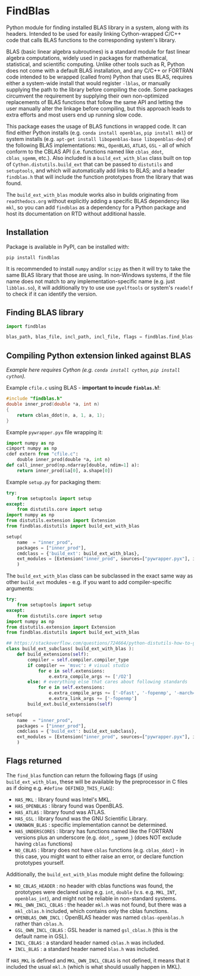 # FindBlas

Python module for finding installed BLAS library in a system, along with its headers. Intended to be used for easily linking Cython-wrapped C/C++ code that calls BLAS functions to the corresponding system's library.

BLAS (basic linear algebra subroutines) is a standard module for  fast linear algebra computations, widely used in packages for mathematical, statistical, and scientific computing. Unlike other tools such as R, Python does not come with a default BLAS installation, and any C/C++ or FORTRAN code intended to be wrapped (called from) Python that uses BLAS, requires either a system-wide install that would register `-lblas`, or manually supplying the path to the library before compiling the code. Some packages circumvent the requirement by supplying their own non-optimized replacements of BLAS functions that follow the same API and letting the user manually alter the linkage before compiling, but this approach leads to extra efforts and most users end up running slow code.

This package eases the usage of BLAS functions in wrapped code. It can find either Python installs (e.g. `conda install openblas`, `pip install mkl`) or system installs (e.g. `apt-get install libopenblas-base libopenblas-dev`) of the following BLAS implementations: `MKL`, `OpenBLAS`, `ATLAS`, `GSL` - all of which conform to the CBLAS API (i.e. functions named like `cblas_ddot`, `cblas_sgemm`, etc.). Also included is a `build_ext_with_blas` class built on top of `Cython.distutils.build_ext` that can be passed to `distutils` and `setuptools`, and which will automatically add links to BLAS; and a header `findblas.h` that will include the function prototypes from the library that was found.

The `build_ext_with_blas` module works also in builds originating from `readthedocs.org` without explicitly adding a specific BLAS dependency like `mkl`, so you can add `findblas` as a dependency for a Python package and host its documentation on RTD without additional hassle.

## Installation

Package is available in PyPI, can be installed with:

```pip install findblas```

It is recommended to install `numpy` and/or `scipy` as then it will try to take the same BLAS library that those are using. In non-Windows systems, if the file name does not match to any implementation-specific name (e.g. just `libblas.so`), it will additionally try to use use `pyelftools` or system's `readelf` to check if it can identify the version.

## Finding BLAS library

```python
import findblas

blas_path, blas_file, incl_path, incl_file, flags = findblas.find_blas()
```

## Compiling Python extension linked against BLAS

_Example here requires Cython (e.g. `conda install cython`, `pip install cython`)._

Example `cfile.c` using BLAS - **important to incude `finblas.h`!**:
```c
#include "findblas.h"
double inner_prod(double *a, int n)
{
	return cblas_ddot(n, a, 1, a, 1);
}
```

Example `pywrapper.pyx` file wrapping it:
```python
import numpy as np
cimport numpy as np
cdef extern from "cfile.c":
	double inner_prod(double *a, int n)
def call_inner_prod(np.ndarray[double, ndim=1] a):
	return inner_prod(&a[0], a.shape[0])
```

Example `setup.py` for packaging them:
```python
try:
	from setuptools import setup
except:
	from distutils.core import setup
import numpy as np
from distutils.extension import Extension
from findblas.distutils import build_ext_with_blas

setup(
    name  = "inner_prod",
    packages = ["inner_prod"],
    cmdclass = {'build_ext': build_ext_with_blas},
    ext_modules = [Extension("inner_prod", sources=["pywrapper.pyx"], include_dirs=[np.get_include()])]
    )
```

The `build_ext_with_blas` class can be subclassed in the exact same way as other `build_ext` modules - e.g. if you want to add compiler-specific arguments:
```python
try:
	from setuptools import setup
except:
	from distutils.core import setup
import numpy as np
from distutils.extension import Extension
from findblas.distutils import build_ext_with_blas

## https://stackoverflow.com/questions/724664/python-distutils-how-to-get-a-compiler-that-is-going-to-be-used
class build_ext_subclass( build_ext_with_blas ):
    def build_extensions(self):
        compiler = self.compiler.compiler_type
        if compiler == 'msvc': # visual studio
            for e in self.extensions:
                e.extra_compile_args += ['/O2']
        else: # everything else that cares about following standards
            for e in self.extensions:
                e.extra_compile_args += ['-Ofast', '-fopenmp', '-march=native', '-std=c99']
                e.extra_link_args += ['-fopenmp']
        build_ext.build_extensions(self)

setup(
    name  = "inner_prod",
    packages = ["inner_prod"],
    cmdclass = {'build_ext': build_ext_subclass},
    ext_modules = [Extension("inner_prod", sources=["pywrapper.pyx"], include_dirs=[np.get_include()])]
    )
```

## Flags returned

The `find_blas` function can return the following flags (if using `build_ext_with_blas`, these will be available by the preprocessor in C files as if doing e.g. `#define DEFINED_THIS_FLAG`):
* `HAS_MKL` : library found was Intel's MKL.
* `HAS_OPENBLAS` : library found was OpenBLAS.
* `HAS_ATLAS` : library found was ATLAS.
* `HAS_GSL` : library found was the GNU Scientific Library.
* `UNKNWON_BLAS` : specific implementation cannot be determined.
* `HAS_UNDERSCORES` : library has functions named like the FORTRAN versions plus an underscore (e.g. `ddot_`, `sgemm_`) (does NOT exclude having `cblas` functions)
* `NO_CBLAS` : library does not have `cblas` functions (e.g. `cblas_ddot`) - in this case, you might want to either raise an error, or declare function prototypes yourself.

Additionally, the `build_ext_with_blas` module might define the following:
* `NO_CBLAS_HEADER` : no header with cblas functions was found, the prototypes were declared using e.g. `int`, `double` (v.s. e.g. `MKL_INT`, `openblas_int`), and might not be reliable in non-standard systems.
* `MKL_OWN_INCL_CBLAS` : the header `mkl.h` was not found, but there was a `mkl_cblas.h` included, which contains only the cblas functions.
* `OPENBLAS_OWN_INCL` : OpenBLAS header was named `cblas-openblas.h` rather than `cblas.h`.
* `GSL_OWN_INCL_CBLAS` : GSL header is named `gsl_cblas.h` (this is the default name in GSL).
* `INCL_CBLAS` : a standard header named `cblas.h` was included.
* `INCL_BLAS` : a standard header named `blas.h` was included.

If `HAS_MKL` is defined and `MKL_OWN_INCL_CBLAS` is not defined, it means that it included the usual `mkl.h` (which is what should usually happen in MKL).
